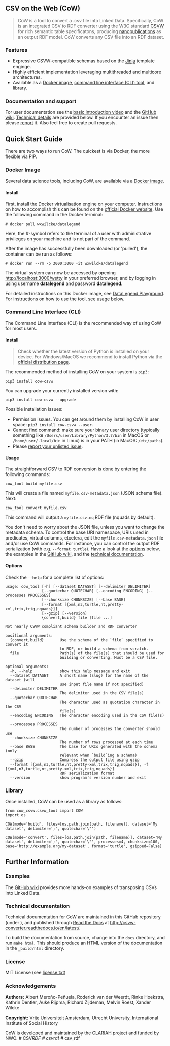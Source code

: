 ## CSV on the Web (CoW)

> CoW is a tool to convert a .csv file into Linked Data. Specifically, CoW is an integrated CSV to RDF converter using the W3C standard [CSVW](https://www.w3.org/TR/tabular-data-primer/) for rich semantic table specificatons, producing [nanopublications](http://nanopub.org/) as an output RDF model. CoW converts any CSV file into an RDF dataset.



### Features

- Expressive CSVW-compatible schemas based on the [Jinja](https://github.com/pallets/jinja) template enginge.
- Highly efficient implementation leveraging multithreaded and multicore architectures.
- Available as a [Docker image](#docker-image), [command line interface (CLI) tool](command-line-interface), and [library](#library).

### Documentation and support
For user documentation see the [basic introduction video](https://t.co/SDWC3NhWZf) and the  [GitHub wiki](https://github.com/clariah/cow/wiki/). [Technical details](#technical-details) are provided below. If you encounter an issue then please [report](https://github.com/CLARIAH/COW/issues/new/choose) it. Also feel free to create pull requests.

## Quick Start Guide

There are two ways to run CoW. The quickest is via Docker, the more flexible via PIP.

### Docker Image

Several data science tools, including CoW, are available via a [Docker image](https://github.com/CLARIAH/datalegendtools).

#### Install

First, install the Docker virtualisation engine on your computer. Instructions on how to accomplish this can be found on the [official Docker website](https://docs.docker.com/get-docker). Use the following command in the Docker terminal:

```
# docker pull wxwilcke/datalegend
```
Here, the #-symbol refers to the terminal of a user with administrative privileges on your machine and is not part of the command.

After the image has successfully been downloaded (or 'pulled'), the container can be run as follows:

```
# docker run --rm -p 3000:3000 -it wxwilcke/datalegend
```
The virtual system can now be accessed by opening [http://localhost:3000/wetty](http://localhost:3000/wetty) in your preferred browser, and by logging in using username **datalegend** and password **datalegend**.

For detailed instructions on this Docker image, see [DataLegend Playground](https://github.com/CLARIAH/datalegendtools). For instructions on how to use the tool, see  [usage](#usage) below.



### Command Line Interface (CLI)

The Command Line Interface (CLI) is the recommended way of using CoW for most users.

#### Install

> Check whether the latest version of Python is installed on your device. For Windows/MacOS we recommend to install Python via the [official distribution page](https://www.python.org/downloads/).

The recommended method of installing CoW on your system is `pip3`:

```
pip3 install cow-csvw
```

You can upgrade your currently installed version with:

```
pip3 install cow-csvw --upgrade
```

Possible installation issues:

- Permission issues. You can get around them by installing CoW in user space: `pip3 install cow-csvw --user`. 
- Cannot find command: make sure your binary user directory (typically something like `/Users/user/Library/Python/3.7/bin` in MacOS or `/home/user/.local/bin` in Linux) is in your PATH (in MacOS: `/etc/paths`).
- Please [report your unlisted issue](https://github.com/CLARIAH/CoW/issues/new).

#### Usage

The straightforward CSV to RDF conversion is done by entering the following commands:

```
cow_tool build myfile.csv
```

This will create a file named `myfile.csv-metadata.json` (JSON schema file). Next:

```
cow_tool convert myfile.csv
```
This command will output a `myfile.csv.nq` RDF file (nquads by default).

You don't need to worry about the JSON file, unless you want to change the metadata schema. To control the base URI namespace, URIs used in predicates, virtual columns, etcetera, edit the `myfile.csv-metadata.json` file and/or use CoW commands. For instance, you can control the output RDF serialization (with e.g. ``--format turtle``). Have a look at the [options](#options) below, the examples in the [GitHub wiki](https://github.com/CLARIAH/CoW/wiki), and the [technical documentation](http://csvw-converter.readthedocs.io/en/latest/).

#### Options

Check the ``--help`` for a complete list of options:

```
usage: cow_tool [-h] [--dataset DATASET] [--delimiter DELIMITER]
                [--quotechar QUOTECHAR] [--encoding ENCODING] [--processes PROCESSES]
                [--chunksize CHUNKSIZE] [--base BASE]
                [--format [{xml,n3,turtle,nt,pretty-xml,trix,trig,nquads}]]
				[--gzip] [--version]
                {convert,build} file [file ...]

Not nearly CSVW compliant schema builder and RDF converter

positional arguments:
  {convert,build}       Use the schema of the `file` specified to convert it
                        to RDF, or build a schema from scratch.
  file                  Path(s) of the file(s) that should be used for
                        building or converting. Must be a CSV file.

optional arguments:
  -h, --help            show this help message and exit
  --dataset DATASET     A short name (slug) for the name of the dataset (will
                        use input file name if not specified)
  --delimiter DELIMITER
                        The delimiter used in the CSV file(s)
  --quotechar QUOTECHAR
                        The character used as quotation character in the CSV
                        file(s)
  --encoding ENCODING   The character encoding used in the CSV file(s)

  --processes PROCESSES
                        The number of processes the converter should use
  --chunksize CHUNKSIZE
                        The number of rows processed at each time
  --base BASE           The base for URIs generated with the schema (only
                        relevant when `build`ing a schema)
  --gzip 				Compress the output file using gzip
  --format [{xml,n3,turtle,nt,pretty-xml,trix,trig,nquads}], -f [{xml,n3,turtle,nt,pretty-xml,trix,trig,nquads}]
                        RDF serialization format
  --version             show program's version number and exit
```



### Library

Once installed, CoW can be used as a library as follows:

```
from cow_csvw.csvw_tool import COW
import os

COW(mode='build', files=[os.path.join(path, filename)], dataset='My dataset', delimiter=';', quotechar='\"')

COW(mode='convert', files=[os.path.join(path, filename)], dataset='My dataset', delimiter=';', quotechar='\"', processes=4, chunksize=100, base='http://example.org/my-dataset', format='turtle', gzipped=False)
```



## Further Information

### Examples

The [GitHub wiki](https://github.com/CLARIAH/COW/wiki) provides more hands-on examples of transposing CSVs into Linked Data.

### Technical documentation

Technical documentation for CoW are maintained in this GitHub repository (under <docs>), and published through [Read the Docs](http://readthedocs.org) at <http://csvw-converter.readthedocs.io/en/latest/>.

To build the documentation from source, change into the `docs` directory, and run `make html`. This should produce an HTML version of the documentation in the `_build/html` directory.

### License

MIT License (see [license.txt](license.txt))

### Acknowledgements

**Authors:**    Albert Meroño-Peñuela, Roderick van der Weerdt, Rinke Hoekstra, Kathrin Dentler, Auke Rijpma, Richard Zijdeman, Melvin Roest, Xander Wilcke

**Copyright:**  Vrije Universiteit Amsterdam, Utrecht University, International Institute of Social History


CoW is developed and maintained by the [CLARIAH project](https://www.clariah.nl) and funded by NWO.
#   C S V _ R D F 
 
 #   c s v _ r d f 
 
 #   c s v _ r d f 
 
 
